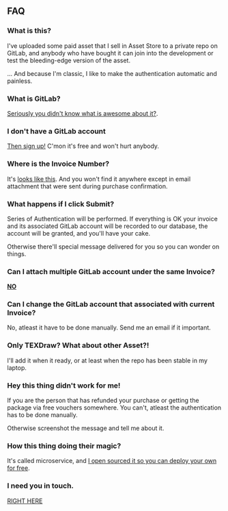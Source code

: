 ## FAQ

### What is this?

I've uploaded some paid asset that I sell in Asset Store to a private repo on GitLab, and anybody who have bought it can join into the development or test the bleeding-edge version of the asset.

... And because I'm classic, I like to make the authentication automatic and painless.

### What is GitLab?

[Seriously you didn't know what is awesome about it?](https://twitter.com/willnode/status/975876791284908032).

### I don't have a GitLab account

[Then sign up!](https://gitlab.com/users/sign_in) C'mon it's free and won't hurt anybody.

### Where is the Invoice Number?

It's [looks like this](https://www.google.co.id/search?tbm=isch&sa=1&q=asset+store+invoice+number#imgrc=50Jru4WMbMVksM:). And you won't find it anywhere except in email attachment that were sent during purchase confirmation.

### What happens if I click Submit?

Series of Authentication will be performed. If everything is OK your invoice and its associated GitLab account will be recorded to our database, the account will be granted, and you'll have your cake.

Otherwise there'll special message delivered for you so you can wonder on things.

### Can I attach multiple GitLab account under the same Invoice?

[**NO**](https://giant.gfycat.com/ShockingSardonicDalmatian.gif)

### Can I change the GitLab account that associated with current Invoice?

No, atleast it have to be done manually. Send me an email if it important.

### Only TEXDraw? What about other Asset?!

I'll add it when it ready, or at least when the repo has been stable in my laptop.

### Hey this thing didn't work for me!

If you are the person that has refunded your purchase or getting the package via free vouchers somewhere. You can't, atleast the authentication has to be done manually.

Otherwise screenshot the message and tell me about it.

### How this thing doing their magic?

It's called microservice, and [I open sourced it so you can deploy your own for free](https://github.com/willnode/uas-gitlab-auth).

### I need you in touch.

[RIGHT HERE](mailto:willnode@wellosoft.net)
